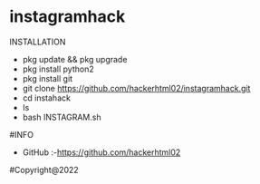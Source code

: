 # instagramhack

INSTALLATION
- pkg update && pkg upgrade
- pkg install python2
- pkg install git
- git clone https://github.com/hackerhtml02/instagramhack.git
- cd instahack
- ls
- bash INSTAGRAM.sh


#INFO
- GitHub :-https://github.com/hackerhtml02

#Copyright@2022
